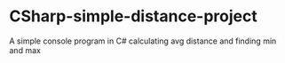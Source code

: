 # CSharp-simple-distance-project
A simple console program in C# calculating avg distance and finding min and max
